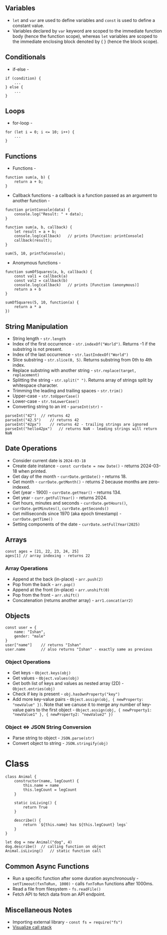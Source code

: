 ## Variables ##
- `let` and `var` are used to define variables and `const` is used to define a constant value.
- Variables declared by `var` keyword are scoped to the immediate function body (hence the function scope), whereas `let` variables are scoped to the immediate enclosing block denoted by { } (hence the block scope).

## Conditionals ##
- if-else -
```
if (condition) {
    ...
} else {
    ...
}
```

## Loops ##
- for-loop -
```
for (let i = 0; i <= 10; i++) {
    ...
}
```

## Functions ##
- Functions -
```
function sum(a, b) {
    return a + b;
}
```

- Callback functions - a callback is a function passed as an argument to another function -
```
function printConsole(data) {
    console.log("Result: " + data);
}

function sum(a, b, callback) {
    let result = a + b;
    console.log(callback)   // prints [Function: printConsole]
    callback(result);
}

sum(5, 10, printToConsole);
```

- Anonymous functions -
```
function sumOfSquares(a, b, callback) {
    const val1 = callback(a)
    const val2 = callback(b)
    console.log(callback)   // prints [Function (anonymous)]
    return a + b
}

sumOfSquares(5, 10, function(a) {
    return a * a
})
```

## String Manipulation ##
- String length - `str.length`
- Index of the first occurrence - `str.indexOf("World")`. Returns -1 if the substring is not present.
- Index of the last occurrence - `str.lastIndexOf("World")`
- Slice substring - `str.slice(0, 5)`. Returns substring from 0th to 4th index.
- Replace substring with another string - `str.replace(target, replacement)`
- Splitting the string - `str.split(" ")`. Returns array of strings split by whitespace character.
- Trimming the leading and trailing spaces - `str.trim()`
- Upper-case - `str.toUpperCase()`
- Lower-case - `str.toLowerCase()`
- Converting string to an int - `parseInt(str)` -
```
parseInt("42")  // returns 42
parseInt("42.5")    // returns 42
parseInt("42px")    // returns 42 - trailing strings are ignored
parseInt("hello42px")   // returns NaN - leading strings will return NaN
```

## Date Operations ##
- Consider current date is `2024-03-18`
- Create date instance - `const currDate = new Date()` - returns 2024-03-18 when printed.
- Get day of the month - `currDate.getDate()` - returns 18.
- Get month - `currDate.getMonth()` - returns 2 because months are zero-indexed. 
- Get (year - 1900) - `currDate.getYear()` - returns 134.
- Get year - `curr.getFullYear()` - returns 2024.
- Get hours, minutes and seconds - `currDate.getHours()`, `currDate.getMinutes()`, `currDate.getSeconds()`
- Get milliseconds since 1970 (aka epoch timestamp) - `currDate.getTime()`
- Setting components of the date - `currDate.setFullYear(2025)`

## Arrays ##
```
const ages = [21, 22, 23, 24, 25]
ages[1] // array indexing - returns 22
```

### Array Operations ###
- Append at the back (in-place) - `arr.push(2)`
- Pop from the back - `arr.pop()`
- Append at the front (in-place) - `arr.unshift(0)`
- Pop from the front - `arr.shift()`
- Concatenation (returns another array) - `arr1.concat(arr2)`

## Objects ## 
```
const user = {
    name: "Ishan",
    gender: "male"
}
user["name"]    // returns "Ishan"
user.name       // also returns "Ishan" - exactly same as previous
```

### Object Operations ###
- Get keys - `Object.keys(obj)`
- Get values - `Object.values(obj)`
- Get both list of keys and values as nested array (2D) - `Object.entries(obj)`
- Check if key is present - `obj.hasOwnProperty("key")`
- Add more key-value pairs - `Object.assign(obj, { newProperty: "newValue" })`. Note that we canuse it to merge any number of key-value pairs to the first object - `Object.assign(obj, { newProperty1: "newValue1" }, { newProperty2: "newValue2" })`

### Object <=> JSON String Conversion ###
- Parse string to object - `JSON.parse(str)`
- Convert object to string - `JSON.stringify(obj)`

# Class #
```
class Animal {
    constructor(name, legCount) {
        this.name = name
        this.legCount = legCount
    }

    static isLiving() {
        return True
    }

    describe() {
        return `${this.name} has ${this.legCount} legs`
    }
}

let dog = new Animal("dog", 4)
dog.describe()  // calling function on object
Animal.isLiving()   // static function call
```

## Common Async Functions ##
- Run a specific function after some duration asynchronously - `setTimeout(fxnToRun, 1000)` - calls `fxnToRun` functions after 1000ms.
- Read a file from filesystem - `fs.readFile()`
- Fetch API to fetch data from an API endpoint.

## Miscellaneous Notes ##
- Importing external library - `const fs = require("fs")`
- [Visualize call stack](http://latentflip.com/loupe)
